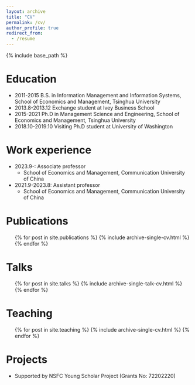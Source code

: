 ```yaml
---
layout: archive
title: "CV"
permalink: /cv/
author_profile: true
redirect_from:
  - /resume
---
```


{% include base_path %}

Education
======
* 2011-2015 B.S. in Information Management and Information Systems, School of Economics and Management, Tsinghua University
* 2013.8-2013.12 Exchange student at Ivey Business School
* 2015-2021 Ph.D in Management Science and Engineering, School of Economics and Management, Tsinghua University
* 2018.10-2019.10 Visiting Ph.D student at University of Washington

Work experience
======
* 2023.9-:       Associate professor
  * School of Economics and Management, Communication University of China
* 2021.9-2023.8: Assistant professor
  * School of Economics and Management, Communication University of China

Publications
======
  <ul>{% for post in site.publications %}
    {% include archive-single-cv.html %}
  {% endfor %}</ul>
  
Talks
======
  <ul>{% for post in site.talks %}
    {% include archive-single-talk-cv.html %}
  {% endfor %}</ul>
  
Teaching
======
  <ul>{% for post in site.teaching %}
    {% include archive-single-cv.html %}
  {% endfor %}</ul>
  
Projects
======
* Supported by NSFC Young Scholar Project (Grants No: 72202220)
